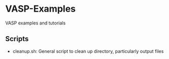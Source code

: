 # VASP-Examples
VASP examples and tutorials

## Scripts 
- cleanup.sh: General script to clean up directory, particularly output files

